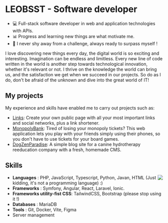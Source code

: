 # LEOBSST - Software developer

- 💻 Full-stack software developer in web and application technologies with APIs.
- 📊 Progress and learning new things are what motivate me.
- 🦾 I never shy away from a challenge, always ready to surpass myself !

I love discovering new things every day, the digital world is so exciting and interesting. Imagination can be endless and limitless. Every new line of code written in the world is another step towards technological innovation, whether it's relevant or not. I thrive on the knowledge the world can bring us, and the satisfaction we get when we succeed in our projects. So do as I do, don't be afraid of the unknown and dive into the great world of IT!

## My projects

My experience and skills have enabled me to carry out projects such as:

- [Links](https:/links.leobsst.fr): Create your own public page with all your most important links and social networks, plus a link shortener.
- [MonopolyBank](https://monopolybank.leobsst.fr): Tired of losing your monopoly tickets? This web application lets you play with your friends simply using their phones, so you don't have to use tickets for your board games.
- [DogZenParadise](https://dogzenparadise.com): A simple blog site for a canine hydrotherapy reeducation company with a fresh, homemade CMS.

## Skills

<img align="right" src="https://github-readme-stats.vercel.app/api?username=LEOBSST&show_icons=true&hide=prs&theme=tokyonight" />

- **Languages** : PHP, JavaScript, Typescript, Python, Javan, HTML (Just kidding, it's not a programming language) :)
- **Frameworks** : Symfony, Angular, React, Laravel, Ionic.
- **Frameworks utility-fist CSS**: TailwindCSS, Bootstrap (please stop using it !)
- **Databases** : MariaDB
- **Tools** : Git, Docker, Vite, Figma
- Server management

